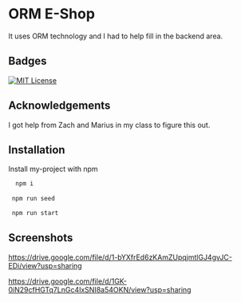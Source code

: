 
# ORM E-Shop

It uses ORM technology and I had to help fill in the backend area.



## Badges

[![MIT License](https://img.shields.io/badge/License-MIT-green.svg)](https://choosealicense.com/licenses/mit/)


## Acknowledgements

 
I got help from Zach and Marius in my class to figure this out.
 

## Installation

Install my-project with npm

```bash
  npm i
  
 npm run seed

 npm run start

```
    
## Screenshots

https://drive.google.com/file/d/1-bYXfrEd6zKAmZUpqjmtlGJ4gvJC-EDi/view?usp=sharing

https://drive.google.com/file/d/1GK-0iN29cfHGTq7LnGc4IxSNI8a54OKN/view?usp=sharing

